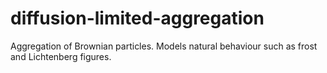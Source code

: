 # diffusion-limited-aggregation
Aggregation of Brownian particles. Models natural behaviour such as frost and Lichtenberg figures.
